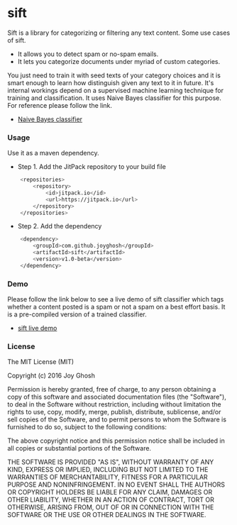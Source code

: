 # sift
Sift is a library for categorizing or filtering any text content. Some use cases of sift.
* It allows you to detect spam or no-spam emails.
* It lets you categorize documents under myriad of custom categories.

You just need to train it with seed texts of your category choices and it is smart enough to learn how distinguish given any text to it in future. It's internal workings depend on a supervised machine learning technique for training and classification. It uses Naive Bayes classifier for this purpose. For reference please follow the link.

* [Naive Bayes classifier](https://en.wikipedia.org/wiki/Naive_Bayes_classifier)

### Usage

Use it as a maven dependency.
* Step 1. Add the JitPack repository to your build file 
```sh
	<repositories>
		<repository>
		    <id>jitpack.io</id>
		    <url>https://jitpack.io</url>
		</repository>
	</repositories>
```
* Step 2. Add the dependency
```sh
	<dependency>
	    <groupId>com.github.joyghosh</groupId>
	    <artifactId>sift</artifactId>
	    <version>v1.0-beta</version>
	</dependency>
```

###	Demo
Please follow the link below to see a live demo of sift classifier which tags whether a content posted is a spam or not a spam on a best effort basis. It is a pre-compiled version of a trained classifier.

* [sift live demo](http://sift-joyghosh.rhcloud.com/sift/)

### License

The MIT License (MIT)

Copyright (c) 2016 Joy Ghosh

Permission is hereby granted, free of charge, to any person obtaining a copy
of this software and associated documentation files (the "Software"), to deal
in the Software without restriction, including without limitation the rights
to use, copy, modify, merge, publish, distribute, sublicense, and/or sell
copies of the Software, and to permit persons to whom the Software is
furnished to do so, subject to the following conditions:

The above copyright notice and this permission notice shall be included in all
copies or substantial portions of the Software.

THE SOFTWARE IS PROVIDED "AS IS", WITHOUT WARRANTY OF ANY KIND, EXPRESS OR
IMPLIED, INCLUDING BUT NOT LIMITED TO THE WARRANTIES OF MERCHANTABILITY,
FITNESS FOR A PARTICULAR PURPOSE AND NONINFRINGEMENT. IN NO EVENT SHALL THE
AUTHORS OR COPYRIGHT HOLDERS BE LIABLE FOR ANY CLAIM, DAMAGES OR OTHER
LIABILITY, WHETHER IN AN ACTION OF CONTRACT, TORT OR OTHERWISE, ARISING FROM,
OUT OF OR IN CONNECTION WITH THE SOFTWARE OR THE USE OR OTHER DEALINGS IN THE
SOFTWARE.
